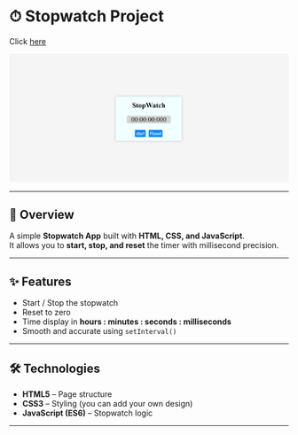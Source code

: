 # ⏱ Stopwatch Project

Click [here](https://Hasamudin/#.github.io/Stopwatch)

![Stopwatch Preview](image.png)  


---

## 📖 Overview
A simple **Stopwatch App** built with **HTML, CSS, and JavaScript**.  
It allows you to **start, stop, and reset** the timer with millisecond precision.  

---

## ✨ Features
- Start / Stop the stopwatch  
- Reset to zero  
- Time display in **hours : minutes : seconds : milliseconds**  
- Smooth and accurate using `setInterval()`  

---

## 🛠 Technologies
- **HTML5** – Page structure  
- **CSS3** – Styling (you can add your own design)  
- **JavaScript (ES6)** – Stopwatch logic  

---
